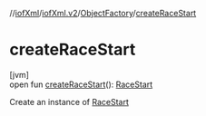 //[iofXml](../../../index.md)/[iofXml.v2](../index.md)/[ObjectFactory](index.md)/[createRaceStart](create-race-start.md)

# createRaceStart

[jvm]\
open fun [createRaceStart](create-race-start.md)(): [RaceStart](../-race-start/index.md)

Create an instance of [RaceStart](../-race-start/index.md)
